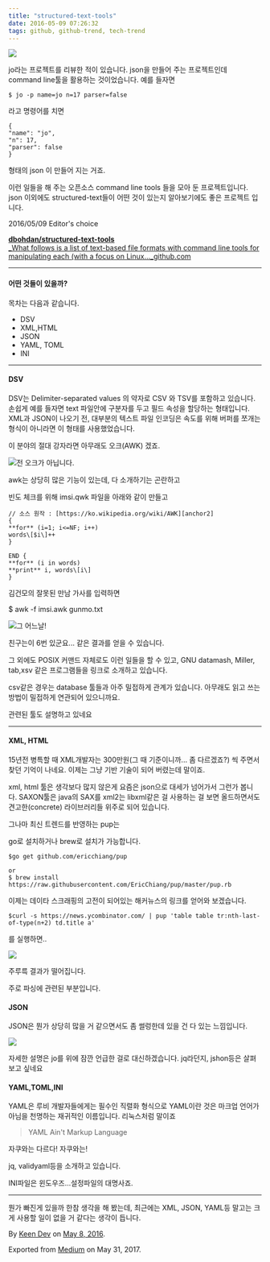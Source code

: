 ```yaml
---
title: "structured-text-tools"
date: 2016-05-09 07:26:32
tags: github, github-trend, tech-trend 
---
```



![][image0]

jo라는 프로젝트를 리뷰한 적이 있습니다. json을 만들어 주는 프로젝트인데 command line툴을 활용하는 것이었습니다. 예를 들자면
    
    $ jo -p name=jo n=17 parser=false

라고 명령어를 치면
    
    {  
    "name": "jo",  
    "n": 17,  
    "parser": false  
    }

형태의 json 이 만들어 지는 거죠.

이런 일들을 해 주는 오픈소스 command line tools 들을 모아 둔 프로젝트입니다. json 이외에도 structured-text들이 어떤 것이 있는지 알아보기에도 좋은 프로젝트 입니다.

2016/05/09 Editor's choice

[**dbohdan/structured-text-tools**  
_What follows is a list of text-based file formats with command line tools for manipulating each (with a focus on Linux..._github.com][anchor0][][anchor1]

---

#### 어떤 것들이 있을까?

목차는 다음과 같습니다.

* DSV
* XML,HTML
* JSON
* YAML, TOML
* INI

---

#### DSV

DSV는 Delimiter-separated values 의 약자로 CSV 와 TSV를 포함하고 있습니다. 손쉽게 예를 들자면 text 파일안에 구분자를 두고 필드 속성을 할당하는 형태입니다. XML과 JSON이 나오기 전, 대부분의 텍스트 파일 인코딩은 속도를 위해 버퍼를 쪼개는 형식이 아니라면 이 형태를 사용했었습니다.

이 분야의 절대 강자라면 아무래도 오크(AWK) 겠죠.

![][image1]전 오크가 아닙니다.

awk는 상당히 많은 기능이 있는데, 다 소개하기는 곤란하고

빈도 체크를 위해 imsi.qwk 파일을 아래와 같이 만들고
    
    // 소스 원작 : [https://ko.wikipedia.org/wiki/AWK][anchor2]  
    {   
    **for** (i=1; i<=NF; i++)  
    words\[$i\]++  
    }  
      
    END {   
    **for** (i in words)  
    **print** i, words\[i\]  
    }

김건모의 잘못된 만남 가사를 입력하면

$ awk -f imsi.awk gunmo.txt

![][image2]그 어느날!

친구는이 6번 있군요... 같은 결과를 얻을 수 있습니다.

그 외에도 POSIX 커맨드 자체로도 이런 일들을 할 수 있고, GNU datamash, Miller, tab,xsv 같은 프로그램들을 링크로 소개하고 있습니다.

csv같은 경우는 database 툴들과 아주 밀접하게 관계가 있습니다. 아무래도 읽고 쓰는 방법이 밀접하게 연관되어 있으니까요.

관련된 툴도 설명하고 있네요

---

#### XML, HTML

15년전 병특할 때 XML개발자는 300만원(그 때 기준이니까... 좀 다르겠죠?) 씩 주면서 찾던 기억이 나네요. 이제는 그냥 기반 기술이 되어 버렸는데 말이죠.

xml, html 툴은 생각보다 많지 않은게 요즘은 json으로 대세가 넘어가서 그런가 봅니다. SAXON툴은 java의 SAX를 xml2는 libxml같은 걸 사용하는 걸 보면 올드하면서도 견고한(concrete) 라이브러리들 위주로 되어 있습니다.

그나마 최신 트렌드를 반영하는 pup는

go로 설치하거나 brew로 설치가 가능합니다.
    
    $go get github.com/ericchiang/pup

    or  
    $ brew install https://raw.githubusercontent.com/EricChiang/pup/master/pup.rb

이제는 데이타 스크래핑의 고전이 되어있는 해커뉴스의 링크를 얻어와 보겠습니다.
    
    $curl -s https://news.ycombinator.com/ | pup 'table table tr:nth-last-of-type(n+2) td.title a'

를 실행하면..

![][image3]

주루륵 결과가 떨어집니다.

주로 파싱에 관련된 부분입니다.

#### JSON

JSON은 뭔가 상당히 많을 거 같으면서도 좀 썰렁한데 있을 건 다 있는 느낌입니다.

![][image4]

자세한 설명은 jo를 위에 잠깐 언급한 걸로 대신하겠습니다. jq라던지, jshon등은 살펴보고 싶네요

#### YAML,TOML,INI

YAML은 루비 개발자들에게는 필수인 직렬화 형식으로 YAML이란 것은 마크업 언어가 아님을 천명하는 재귀적인 이름입니다. 리눅스처럼 말이죠
> 
> YAML Ain't Markup Language

자쿠와는 다르다! 자쿠와는!

jq, validyaml등을 소개하고 있습니다.

INI파일은 윈도우즈...설정파일의 대명사죠.

---

뭔가 빠진게 있을까 한참 생각을 해 봤는데, 최근에는 XML, JSON, YAML등 말고는 크게 사용할 일이 없을 거 같다는 생각이 듭니다.

By [Keen Dev][anchor3] on [May 8, 2016][anchor4].

Exported from [Medium][anchor5] on May 31, 2017\.


[anchor0]: https://github.com/dbohdan/structured-text-tools "https://github.com/dbohdan/structured-text-tools"
[anchor1]: https://github.com/dbohdan/structured-text-tools
[anchor2]: https://ko.wikipedia.org/wiki/AWK
[anchor3]: https://medium.com/@keendev
[anchor4]: https://medium.com/p/6567f7da692
[anchor5]: https://medium.com


[image0]: /images/1*96Dc_oYFvKKrU4BZEzSE7w.png
[image1]: /images/1*BvtMX-1l7AE0dn44S3-DHw.png
[image2]: /images/1*mh9wZQUyq8xHzIRWqw9FCg.png
[image3]: /images/1*vVfoTFdnhf5XzNELq6h-HQ.png
[image4]: /images/1*3SsRVJU-f82rH26amP77Lw.pn